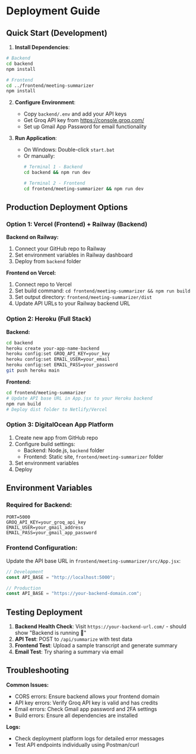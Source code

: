 # Deployment Guide

## Quick Start (Development)

1. **Install Dependencies**:
```bash
# Backend
cd backend
npm install

# Frontend  
cd ../frontend/meeting-summarizer
npm install
```

2. **Configure Environment**:
   - Copy `backend/.env` and add your API keys
   - Get Groq API key from https://console.groq.com/
   - Set up Gmail App Password for email functionality

3. **Run Application**:
   - On Windows: Double-click `start.bat`
   - Or manually:
     ```bash
     # Terminal 1 - Backend
     cd backend && npm run dev
     
     # Terminal 2 - Frontend
     cd frontend/meeting-summarizer && npm run dev
     ```

## Production Deployment Options

### Option 1: Vercel (Frontend) + Railway (Backend)

**Backend on Railway:**
1. Connect your GitHub repo to Railway
2. Set environment variables in Railway dashboard
3. Deploy from `backend` folder

**Frontend on Vercel:**
1. Connect repo to Vercel
2. Set build command: `cd frontend/meeting-summarizer && npm run build`
3. Set output directory: `frontend/meeting-summarizer/dist`
4. Update API URLs to your Railway backend URL

### Option 2: Heroku (Full Stack)

**Backend:**
```bash
cd backend
heroku create your-app-name-backend
heroku config:set GROQ_API_KEY=your_key
heroku config:set EMAIL_USER=your_email
heroku config:set EMAIL_PASS=your_password
git push heroku main
```

**Frontend:**
```bash
cd frontend/meeting-summarizer
# Update API base URL in App.jsx to your Heroku backend
npm run build
# Deploy dist folder to Netlify/Vercel
```

### Option 3: DigitalOcean App Platform

1. Create new app from GitHub repo
2. Configure build settings:
   - Backend: Node.js, `backend` folder
   - Frontend: Static site, `frontend/meeting-summarizer` folder
3. Set environment variables
4. Deploy

## Environment Variables

### Required for Backend:
```env
PORT=5000
GROQ_API_KEY=your_groq_api_key
EMAIL_USER=your_gmail_address
EMAIL_PASS=your_gmail_app_password
```

### Frontend Configuration:
Update the API base URL in `frontend/meeting-summarizer/src/App.jsx`:
```javascript
// Development
const API_BASE = "http://localhost:5000";

// Production
const API_BASE = "https://your-backend-domain.com";
```

## Testing Deployment

1. **Backend Health Check**: Visit `https://your-backend-url.com/` - should show "Backend is running 🚀"
2. **API Test**: POST to `/api/summarize` with test data
3. **Frontend Test**: Upload a sample transcript and generate summary
4. **Email Test**: Try sharing a summary via email

## Troubleshooting

**Common Issues:**
- CORS errors: Ensure backend allows your frontend domain
- API key errors: Verify Groq API key is valid and has credits
- Email errors: Check Gmail app password and 2FA settings
- Build errors: Ensure all dependencies are installed

**Logs:**
- Check deployment platform logs for detailed error messages
- Test API endpoints individually using Postman/curl
